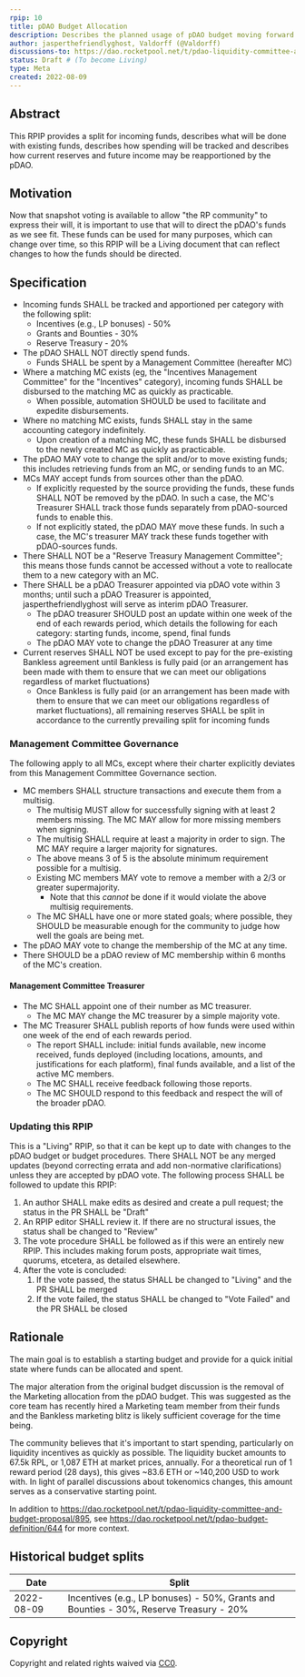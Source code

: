 ```yaml
---
rpip: 10
title: pDAO Budget Allocation
description: Describes the planned usage of pDAO budget moving forward
author: jasperthefriendlyghost, Valdorff (@Valdorff)
discussions-to: https://dao.rocketpool.net/t/pdao-liquidity-committee-and-budget-proposal/895
status: Draft # (To become Living)
type: Meta
created: 2022-08-09
---
```



## Abstract
This RPIP provides a split for incoming funds, describes what will be done with existing funds,
describes how spending will be tracked and describes how current reserves and future income may
be reapportioned by the pDAO.

## Motivation
Now that snapshot voting is available to allow "the RP community" to express their will, it is
important to use that will to direct the pDAO's funds as we see fit. These funds can be used for
many purposes, which can change over time, so this RPIP will be a Living document that can reflect
changes to how the funds should be directed.

## Specification
- Incoming funds SHALL be tracked and apportioned per category with the following split:
  - Incentives (e.g., LP bonuses) - 50%
  - Grants and Bounties - 30%
  - Reserve Treasury - 20%
- The pDAO SHALL NOT directly spend funds.
  - Funds SHALL be spent by a Management Committee (hereafter MC)
- Where a matching MC exists (eg, the "Incentives Management Committee" for the "Incentives"
  category), incoming funds SHALL be disbursed to the matching MC as quickly as practicable.
  - When possible, automation SHOULD be used to facilitate and expedite disbursements.
- Where no matching MC exists, funds SHALL stay in the same accounting category indefinitely.
  - Upon creation of a matching MC, these funds SHALL be disbursed to the newly created MC as
  quickly as practicable.  
- The pDAO MAY vote to change the split and/or to move existing funds; this includes retrieving
  funds from an MC, or sending funds to an MC.
- MCs MAY accept funds from sources other than the pDAO.
  - If explicitly requested by the source providing the funds, these funds SHALL NOT be removed by
  the pDAO. In such a case, the MC's Treasurer SHALL track those funds separately
  from pDAO-sourced funds to enable this.
  - If not explicitly stated, the pDAO MAY move these funds. In such a case, the MC's treasurer MAY
  track these funds together with pDAO-sources funds.
- There SHALL NOT be a "Reserve Treasury Management Committee"; this means those funds cannot be
  accessed without a vote to reallocate them to a new category with an MC.
- There SHALL be a pDAO Treasurer appointed via pDAO vote within 3 months; until such a pDAO
  Treasurer is appointed, jasperthefriendlyghost will serve as interim pDAO Treasurer.
  - The pDAO treasurer SHOULD post an update within one week of the end of each rewards period,
  which details the following for each category: starting funds, income, spend, final funds
  - The pDAO MAY vote to change the pDAO Treasurer at any time
- Current reserves SHALL NOT be used except to pay for the pre-existing Bankless agreement until
  Bankless is fully paid (or an arrangement has been made with them to ensure that we can meet our
  obligations regardless of market fluctuations)
  - Once Bankless is fully paid (or an arrangement has been made with them to ensure that we
  can meet our obligations regardless of market fluctuations), all remaining reserves SHALL be split
  in accordance to the currently prevailing split for incoming funds

### Management Committee Governance
The following apply to all MCs, except where their charter explicitly deviates from this Management
Committee Governance section.
- MC members SHALL structure transactions and execute them from a multisig.
  - The multisig MUST allow for successfully signing with at least 2 members missing. The MC MAY
    allow for more missing members when signing.
  - The multisig SHALL require at least a majority in order to sign. The MC MAY require a larger
    majority for signatures.
  - The above means 3 of 5 is the absolute minimum requirement possible for a multisig.
  - Existing MC members MAY vote to remove a member with a 2/3 or greater supermajority.
    - Note that this _cannot_ be done if it would violate the above multisig requirements.
  - The MC SHALL have one or more stated goals; where possible, they SHOULD be measurable enough for
  the community to judge how well the goals are being met.
- The pDAO MAY vote to change the membership of the MC at any time.
- There SHOULD be a pDAO review of MC membership within 6 months of the MC's creation.

#### Management Committee Treasurer
- The MC SHALL appoint one of their number as MC treasurer.
  - The MC MAY change the MC treasurer by a simple majority vote.
- The MC Treasurer SHALL publish reports of how funds were used within one week of the end of each
  rewards period.
  - The report SHALL include: initial funds available, new income received, funds deployed
    (including locations, amounts, and justifications for each platform), final funds available,
    and a list of the active MC members.
  - The MC SHALL receive feedback following those reports.
  - The MC SHOULD respond to this feedback and respect the will of the broader pDAO.

### Updating this RPIP
This is a "Living" RPIP, so that it can be kept up to date with changes to the pDAO budget or budget
procedures. There SHALL NOT be any merged updates (beyond correcting errata and add non-normative
clarifications) unless they are accepted by pDAO vote. The following process SHALL be followed to
update this RPIP:

1. An author SHALL make edits as desired and create a pull request; the status in the PR SHALL be
   "Draft"
2. An RPIP editor SHALL review it. If there are no structural issues, the status shall be changed
   to "Review" 
3. The vote procedure SHALL be followed as if this were an entirely new RPIP. This includes making
   forum posts, appropriate wait times, quorums, etcetera, as detailed elsewhere.
4. After the vote is concluded:
   1. If the vote passed, the status SHALL be changed to "Living" and the PR SHALL be merged
   2. If the vote failed, the status SHALL be changed to "Vote Failed" and the PR SHALL be closed 

## Rationale
The main goal is to establish a starting budget and provide for a quick initial state where funds
can be allocated and spent.

The major alteration from the original budget discussion is the removal of the Marketing allocation
from the pDAO budget. This was suggested as the core team has recently hired a Marketing team member
from their funds and the Bankless marketing blitz is likely sufficient coverage for the time being.

The community believes that it's important to start spending, particularly on liquidity incentives
as quickly as possible. The liquidity bucket amounts to 67.5k RPL, or 1,087 ETH at market prices,
annually. For a theoretical run of 1 reward period (28 days), this gives  ~83.6 ETH or ~140,200 USD
to work with. In light of parallel discussions about tokenomics changes, this amount serves as a
conservative starting point.

In addition to https://dao.rocketpool.net/t/pdao-liquidity-committee-and-budget-proposal/895, see 
https://dao.rocketpool.net/t/pdao-budget-definition/644 for more context.

## Historical budget splits
| Date         | Split                                                                                            |
|--------------|--------------------------------------------------------------------------------------------------|
| 2022-08-09   | Incentives (e.g., LP bonuses) - 50%, Grants and Bounties - 30%, Reserve Treasury - 20%           |

## Copyright
Copyright and related rights waived via [CC0](https://creativecommons.org/publicdomain/zero/1.0/).
